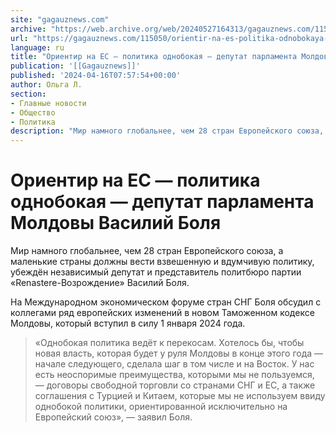 ```yaml
---
site: "gagauznews.com"
archive: "https://web.archive.org/web/20240527164313/gagauznews.com/115050/orientir-na-es-politika-odnobokaya-deputat-parlamenta-moldovy-vasilij-bolya.html"
url: "https://gagauznews.com/115050/orientir-na-es-politika-odnobokaya-deputat-parlamenta-moldovy-vasilij-bolya.html"
language: ru
title: "Ориентир на ЕС — политика однобокая — депутат парламента Молдовы Василий Боля"
publication: '[[Gagauznews]]'
published: '2024-04-16T07:57:54+00:00'
author: Ольга Л.
section:
- Главные новости
- Общество
- Политика
description: "Мир намного глобальнее, чем 28 стран Европейского союза, а маленькие страны должны вести взвешенную и вдумчивую политику, убеждён независимый депутат и представитель политбюро партии «Renastere-Возрождение» Василий Боля. На Международном экономическом форуме стран СНГ Боля обсудил с коллегами ряд европейских изменений в новом Таможенном кодексе Молдовы, который вступил в силу 1 января 2024 года. «Однобокая политика ведёт к перекосам. Хотелось бы, чтобы новая власть, которая будет у руля Молдовы в конце этого года — начале следующего, сделала шаг в том числе и на Восток. У нас есть неоспоримые преимущества, которыми мы не пользуемся, — договоры свободной торговли со странами СНГ и […]"
---
```


# Ориентир на ЕС — политика однобокая — депутат парламента Молдовы Василий Боля

Мир намного глобальнее, чем 28 стран Европейского союза, а маленькие страны должны вести взвешенную и вдумчивую политику, убеждён независимый депутат и представитель политбюро партии «Renastere-Возрождение» Василий Боля.

На Международном экономическом форуме стран СНГ Боля обсудил с коллегами ряд европейских изменений в новом Таможенном кодексе Молдовы, который вступил в силу 1 января 2024 года.

> «Однобокая политика ведёт к перекосам. Хотелось бы, чтобы новая власть, которая будет у руля Молдовы в конце этого года — начале следующего, сделала шаг в том числе и на Восток. У нас есть неоспоримые преимущества, которыми мы не пользуемся, — договоры свободной торговли со странами СНГ и ЕС, а также соглашения с Турцией и Китаем, которые мы не используем ввиду однобокой политики, ориентированной исключительно на Европейский союз», — заявил Боля.